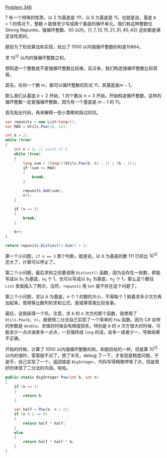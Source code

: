 [Problem 346](https://projecteuler.net/problem=346 "Problem 346 - Project Euler")

7 有一个特殊的性质，以 2 为基底是 111，以 6 为基底是 11。也就是说，基底 $b > 1$ 的情况下，整数 $n$ 能够至少写成两个基底的循环单元。我们称这种整数位 Strong Repunits，强循环整数。50 以内，$\{1,7,13,15,21,31,40,43\}$ 这些都是满足该性质的。

题目为了检验算法和实现，给出了 1000 以内强循环整数的和是15864。

求 $10 ^ {12}$ 以内的强循环整数之和。

想知道一个整数是不是强循环整数比较难，反过来，我们构造强循环整数比较容易。

首先，任何一个数 $m$，都可以循环整数的形式 11，其基底是$m-1$。

那么我们从基底 $b = 2$ 开始，1 的个数从 $n = 3$ 开始，开始构造循环整数，这样的循环整数一定是强循环整数，因为有一个基底是 $m-1$ 的 11。

首先贴出代码，再来解释一些小策略和踩过的坑。
``` csharp
var repunits = new List<long>();
var MAX = Utils.Pow(10, 12);

int b = 2;
while (true)
{
    int n = 3; // count of 1
    while (true)
    {
        long sum = (long)((Utils.Pow(b, n) - 1) / (b - 1));
        if (sum >= MAX)
        {
            break;
        }

        repunits.Add(sum);
        n++;
    }

    if (n == 3)
    {
        break;
    }

    b++;
}

return repunits.Distinct().Sum() + 1;
```

第一个小问题，`if n == 3` 那个判断，就是说，以 $b$ 为基底的数 111 已经比 $10 ^ {12}$ 还大了，计算可以停止了。

第二个小问题，最后求和之前要调用 `Distinct()` 函数，因为会存在一些数，即能写成以 $b_1$ 为基底，$n_1$ 个 1，也可以写成以 $b_2$ 为基底，$n_2$ 个 1，那么这个数往 `List` 里面插入了两次，当然，`repunits` 用 `Set` 就不存在这个问题了。

第三个小问题，求以 $b$ 为基底，$n$ 个 1 的数的大小，不用每个 1 挨着求多少次方再加起来，使用等比数列的求和公式，直接算答案比较省事。

最后，说我踩得一个坑，注意，求 $b$ 的 $n$ 次方的那个函数，我使用了 `Utils.Pow(b, n)`，我使用二分法自己实现了一个简单的 `Pow` 函数。因为 C# 自带的参数是 `double`，求值的时候会有精度损失，特别是 $b$ 的 $n$ 次方很大的时候，可能会少一点点或者多一点点，一旦强转成 `long` 的话，会多一或者少一，导致结果不正确。

开始的时候，计算了 1000 以内强循环整数的和，和题目给的一样，但是算 $10 ^ {12}$ 以内的值时，答案就不对了，想了半天，debug 了一下，才发现是精度问题。于是乎，自己实现了一个，返回值是 `BigInteger`，代码写得稍微啰嗦了点，但是很好的体现了二分法的内涵，哈哈。
``` csharp
public static BigInteger Pow(int b, int n)
{
    if (n == 1)
    {
        return b;
    }

    var half = Pow(b, n / 2);
    if (n % 2 == 0)
    {
        return half * half;
    }
    else
    {
        return half * half * b;
    }
}
```

